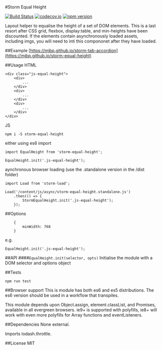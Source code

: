 #Storm Equal Height

[![Build Status](https://travis-ci.org/mjbp/storm-equal-height.svg?branch=master)](https://travis-ci.org/mjbp/storm-equal-height)
[![codecov.io](http://codecov.io/github/mjbp/storm-equal-height/coverage.svg?branch=master)](http://codecov.io/github/mjbp/storm-equal-height?branch=master)
[![npm version](https://badge.fury.io/js/storm-tab-accordion.svg)](https://badge.fury.io/js/storm-tab-accordion)

Layout helper to equalise the height of a set of DOM elements. This is a last resort after CSS grid, flexbox, display:table, and min-heights have been discounted. If the elements contain asynchronously loaded assets, including imgs, you will need to inti this compononet after they have loaded.

##Example
[https://mjbp.github.io/storm-tab-accordion](https://mjbp.github.io/storm-equal-height)

##Usage
HTML
```
<div class="js-equal-height">
    <div>
        ...
    </div>
    <div>
        ...
    </div>
    <div>
        ...
    </div>
</div>
```

JS
```
npm i -S storm-equal-height
```
either using es6 import
```
import EqualHeight from 'storm-equal-height';

EqualHeight.init('.js-equal-height');
```
aynchronous browser loading (use the .standalone version in the /dist folder)
```
import Load from 'storm-load';

Load('/content/js/async/storm-equal-height.standalone.js')
    .then(() => {
        StormEqualHeight.init('.js-equal-height');
    });
```


##Options
```
    {
        minWidth: 768 
    }
```

e.g.
```
EqualHeight.init('.js-equal-height');
```


##API
####`EqualHeight.init(selector, opts)`
Initialise the module with a DOM selector and  options object


##Tests
```
npm run test
```

##Browser support
This is module has both es6 and es5 distributions. The es6 version should be used in a workflow that transpiles.

This module depends upon Object.assign, element.classList, and Promises, available in all evergreen browsers. ie9+ is supported with polyfills, ie8+ will work with even more polyfills for Array functions and eventListeners.

##Dependencies
None external.

Imports lodash.throttle.

##License
MIT
